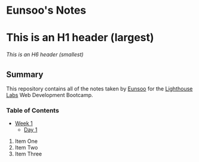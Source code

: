 # Eunsoo's Notes

# This is an H1 header (largest)
###### This is an H6 header (smallest)

## Summary

This repository contains all of the notes taken by [Eunsoo](https://github.com/eunsookim1) for the [Lighthouse Labs](https://flex-web.compass.lighthouselabs.ca/workbooks/flex-m01w1/activities/145?journey_step=29) Web Development Bootcamp. 

### Table of Contents
* [Week 1](/Week_1)
  * [Day 1](/Week_1/Day_1)

1. Item One
2. Item Two
3. Item Three



